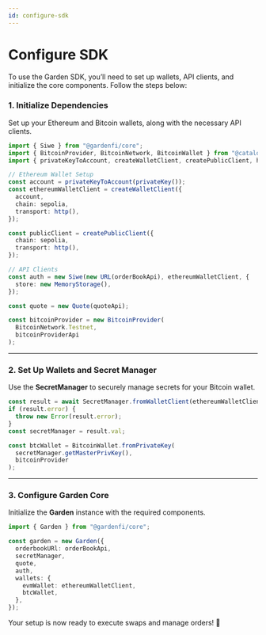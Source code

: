 ```yaml
---
id: configure-sdk
---
```


# Configure SDK  

To use the Garden SDK, you’ll need to set up wallets, API clients, and initialize the core components. Follow the steps below:  

### 1. Initialize Dependencies  

Set up your Ethereum and Bitcoin wallets, along with the necessary API clients.  

```typescript
import { Siwe } from "@gardenfi/core";
import { BitcoinProvider, BitcoinNetwork, BitcoinWallet } from "@catalogfi/wallets";
import { privateKeyToAccount, createWalletClient, createPublicClient, http, sepolia } from "viem";

// Ethereum Wallet Setup
const account = privateKeyToAccount(privateKey());
const ethereumWalletClient = createWalletClient({
  account,
  chain: sepolia,
  transport: http(),
});

const publicClient = createPublicClient({
  chain: sepolia,
  transport: http(),
});

// API Clients
const auth = new Siwe(new URL(orderBookApi), ethereumWalletClient, {
  store: new MemoryStorage(),
});

const quote = new Quote(quoteApi);

const bitcoinProvider = new BitcoinProvider(
  BitcoinNetwork.Testnet,
  bitcoinProviderApi
);
```

---

### 2. Set Up Wallets and Secret Manager  

Use the **SecretManager** to securely manage secrets for your Bitcoin wallet.  

```typescript
const result = await SecretManager.fromWalletClient(ethereumWalletClient);
if (result.error) {
  throw new Error(result.error);
}
const secretManager = result.val;

const btcWallet = BitcoinWallet.fromPrivateKey(
  secretManager.getMasterPrivKey(),
  bitcoinProvider
);
```

---

### 3. Configure Garden Core  

Initialize the **Garden** instance with the required components.  

```typescript
import { Garden } from "@gardenfi/core";

const garden = new Garden({
  orderbookURl: orderBookApi,
  secretManager,
  quote,
  auth,
  wallets: {
    evmWallet: ethereumWalletClient,
    btcWallet,
  },
});
```

Your setup is now ready to execute swaps and manage orders! 🎉